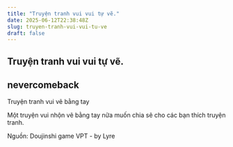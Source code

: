 ```yaml
---
title: "Truyện tranh vui vui tự vẽ."
date: 2025-06-12T22:38:48Z
slug: truyen-tranh-vui-vui-tu-ve
draft: false
---
```


## Truyện tranh vui vui tự vẽ.

## nevercomeback

Truyện tranh vui vẽ bằng tay 

Một truyện vui nhộn vẽ bằng tay nữa muốn chia sẽ cho các bạn thích truyện tranh.




















Nguồn: 
Doujinshi game VPT - by Lyre